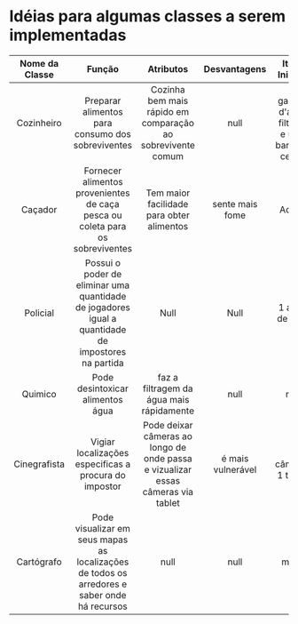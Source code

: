 # Idéias para algumas classes a serem implementadas

Nome da Classe | Função | Atributos | Desvantagens | Itens Iniciais| Construtores | Idealizador
:------------: | :----: | :-------: | :----------: | :-----------: | :----------: | ---------: |
Cozinheiro | Preparar alimentos para consumo dos sobreviventes | Cozinha bem mais rápido em comparação ao sobrevivente comum | null | 1 garrafa d'água filtrada e uma barra de cereal |Velocidade - | Arthur
Caçador | Fornecer alimentos provenientes de caça pesca ou coleta para os sobreviventes | Tem maior facilidade para obter alimentos | sente mais fome | Adaga | Velocidade + | Adriel
Policial | Possui o poder de eliminar uma quantidade de jogadores igual a quantidade de impostores na partida | Null | Null | 1 arma de fogo | Coragem + | Arthur
Quimico | Pode desintoxicar alimentos água |faz a filtragem da água mais rápidamente | null | null | filtro | Arthur
Cinegrafista | Vigiar localizações especificas a procura do impostor | Pode deixar câmeras ao longo de onde passa e vizualizar essas câmeras via tablet | é mais vulnerável | 3 câmeras 1 tablet | null | Arthur
Cartógrafo | Pode visualizar em seus mapas as localizações de todos os arredores e saber onde há recursos | null | null | mapa | null | Arthur
